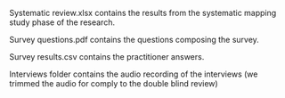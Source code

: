 Systematic review.xlsx contains the results from the systematic mapping study phase of the research.

Survey questions.pdf contains the questions composing the survey.

Survey results.csv contains the practitioner answers.

Interviews folder contains the audio recording of the interviews (we trimmed the audio for comply to the double blind review) 

